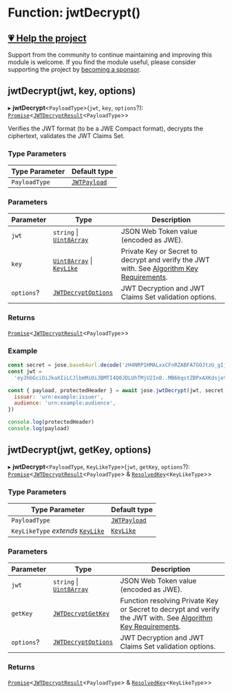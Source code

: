 # Function: jwtDecrypt()

## [💗 Help the project](https://github.com/sponsors/panva)

Support from the community to continue maintaining and improving this module is welcome. If you find the module useful, please consider supporting the project by [becoming a sponsor](https://github.com/sponsors/panva).

## jwtDecrypt(jwt, key, options)

▸ **jwtDecrypt**\<`PayloadType`\>(`jwt`, `key`, `options`?): [`Promise`](https://developer.mozilla.org/docs/Web/JavaScript/Reference/Global_Objects/Promise)\<[`JWTDecryptResult`](../../../types/interfaces/JWTDecryptResult.md)\<`PayloadType`\>\>

Verifies the JWT format (to be a JWE Compact format), decrypts the ciphertext, validates the JWT
Claims Set.

### Type Parameters

| Type Parameter | Default type |
| ------ | ------ |
| `PayloadType` | [`JWTPayload`](../../../types/interfaces/JWTPayload.md) |

### Parameters

| Parameter | Type | Description |
| ------ | ------ | ------ |
| `jwt` | `string` \| [`Uint8Array`](https://developer.mozilla.org/docs/Web/JavaScript/Reference/Global_Objects/Uint8Array) | JSON Web Token value (encoded as JWE). |
| `key` | [`Uint8Array`](https://developer.mozilla.org/docs/Web/JavaScript/Reference/Global_Objects/Uint8Array) \| [`KeyLike`](../../../types/type-aliases/KeyLike.md) | Private Key or Secret to decrypt and verify the JWT with. See [Algorithm Key Requirements](https://github.com/panva/jose/issues/210#jwe-alg). |
| `options`? | [`JWTDecryptOptions`](../interfaces/JWTDecryptOptions.md) | JWT Decryption and JWT Claims Set validation options. |

### Returns

[`Promise`](https://developer.mozilla.org/docs/Web/JavaScript/Reference/Global_Objects/Promise)\<[`JWTDecryptResult`](../../../types/interfaces/JWTDecryptResult.md)\<`PayloadType`\>\>

### Example

```js
const secret = jose.base64url.decode('zH4NRP1HMALxxCFnRZABFA7GOJtzU_gIj02alfL1lvI')
const jwt =
  'eyJhbGciOiJkaXIiLCJlbmMiOiJBMTI4Q0JDLUhTMjU2In0..MB66qstZBPxAXKdsjet_lA.WHbtJTl4taHp7otOHLq3hBvv0yNPsPEKHYInmCPdDDeyV1kU-f-tGEiU4FxlSqkqAT2hVs8_wMNiQFAzPU1PUgIqWCPsBrPP3TtxYsrtwagpn4SvCsUsx0Mhw9ZhliAO8CLmCBQkqr_T9AcYsz5uZw.7nX9m7BGUu_u1p1qFHzyIg'

const { payload, protectedHeader } = await jose.jwtDecrypt(jwt, secret, {
  issuer: 'urn:example:issuer',
  audience: 'urn:example:audience',
})

console.log(protectedHeader)
console.log(payload)
```

## jwtDecrypt(jwt, getKey, options)

▸ **jwtDecrypt**\<`PayloadType`, `KeyLikeType`\>(`jwt`, `getKey`, `options`?): [`Promise`](https://developer.mozilla.org/docs/Web/JavaScript/Reference/Global_Objects/Promise)\<[`JWTDecryptResult`](../../../types/interfaces/JWTDecryptResult.md)\<`PayloadType`\> & [`ResolvedKey`](../../../types/interfaces/ResolvedKey.md)\<`KeyLikeType`\>\>

### Type Parameters

| Type Parameter | Default type |
| ------ | ------ |
| `PayloadType` | [`JWTPayload`](../../../types/interfaces/JWTPayload.md) |
| `KeyLikeType` *extends* [`KeyLike`](../../../types/type-aliases/KeyLike.md) | [`KeyLike`](../../../types/type-aliases/KeyLike.md) |

### Parameters

| Parameter | Type | Description |
| ------ | ------ | ------ |
| `jwt` | `string` \| [`Uint8Array`](https://developer.mozilla.org/docs/Web/JavaScript/Reference/Global_Objects/Uint8Array) | JSON Web Token value (encoded as JWE). |
| `getKey` | [`JWTDecryptGetKey`](../interfaces/JWTDecryptGetKey.md) | Function resolving Private Key or Secret to decrypt and verify the JWT with. See [Algorithm Key Requirements](https://github.com/panva/jose/issues/210#jwe-alg). |
| `options`? | [`JWTDecryptOptions`](../interfaces/JWTDecryptOptions.md) | JWT Decryption and JWT Claims Set validation options. |

### Returns

[`Promise`](https://developer.mozilla.org/docs/Web/JavaScript/Reference/Global_Objects/Promise)\<[`JWTDecryptResult`](../../../types/interfaces/JWTDecryptResult.md)\<`PayloadType`\> & [`ResolvedKey`](../../../types/interfaces/ResolvedKey.md)\<`KeyLikeType`\>\>

